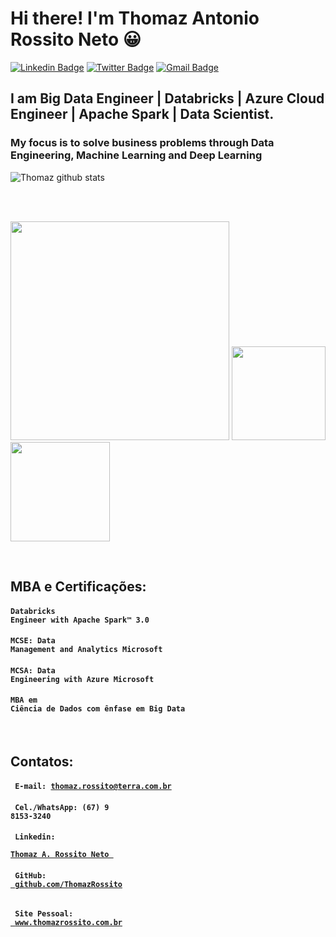 # Hi there! I'm Thomaz Antonio Rossito Neto 😀

[![Linkedin Badge](https://img.shields.io/badge/-LinkedIn-blue?style=for-the-badge&logo=Linkedin&logoColor=white&link=https:https://www.linkedin.com/in/thomaz-antonio-rossito-neto/)](https://www.linkedin.com/in/thomaz-antonio-rossito-neto/)
[![Twitter Badge](https://img.shields.io/badge/-Twitter-1ca0f1?style=for-the-badge&labelColor=1ca0f1&logo=twitter&logoColor=white&link=https://twitter.com/thomazrossito)](https://twitter.com/thomazrossito)
[![Gmail Badge](https://img.shields.io/badge/-Gmail-c14438?style=for-the-badge&logo=Gmail&logoColor=white&link=mailto:thomazrossito@gmail.com)](mailto:thomazrossito@gmail.com)


## I am Big Data Engineer | Databricks | Azure Cloud Engineer | Apache Spark | Data Scientist. 

### My focus is to solve business problems through Data Engineering, Machine Learning and Deep Learning


![Thomaz github stats](https://github-readme-stats.vercel.app/api?username=ThomazRossito)


<!--
**ThomazRossito/ThomazRossito** is a ✨ _special_ ✨ repository because its `README.md` (this file) appears on your GitHub profile.

Here are some ideas to get you started:

- 🔭 I’m currently working on ...
- 🌱 I’m currently learning ...
- 👯 I’m looking to collaborate on ...
- 🤔 I’m looking for help with ...
- 💬 Ask me about ...
- 📫 How to reach me: ...
- 😄 Pronouns: ...
- ⚡ Fun fact: ...
-->

<br>
<br>

<img width = "350px" src = "https://databricks.com/wp-content/uploads/2019/09/og-databricks.png"> <img width = "150px" src = "https://tho-cert-microsoft.s3-sa-east-1.amazonaws.com/MCSE-Data-Management-and-Analytics_2019.png"> <img width = "159px" src = "https://tho-cert-microsoft.s3-sa-east-1.amazonaws.com/MCSA-Data-Engineering-with-Azure_2019.png"> 

<br>

## MBA e Certificações:

#### <code>Databricks Engineer with Apache Spark™ 3.0  </code>
#### <code>MCSE: Data Management and Analytics Microsoft</code>
#### <code>MCSA: Data Engineering with Azure Microsoft</code>
#### <code>MBA em Ciência de Dados com ênfase em Big Data</code>

<br>

## Contatos: 

#### <code> E-mail: thomaz.rossito@terra.com.br </code> 
#### <code> Cel./WhatsApp: (67) 9 8153-3240 </code> 
#### <code> Linkedin: <a href="https://www.linkedin.com/in/thomaz-antonio-rossito-neto/"> Thomaz A. Rossito Neto </a> </code>
#### <code> GitHub: <a href="https://github.com/ThomazRossito"> github.com/ThomazRossito </a> </code>
#### <code> Site Pessoal: <a href="www.thomazrossito.com.br"> www.thomazrossito.com.br </a> </code>
